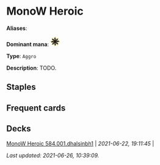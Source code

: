 # MonoW Heroic

**Aliases**: 

**Dominant mana**: <img src="../resources/images/mana/W.png" width="25"/>

**Type**: `Aggro`

**Description**: TODO.

## **Staples**



## **Frequent cards**



## **Decks**

[MonoW Heroic 584.001.dhalsinbh1](https://deckstats.net/decks/181430/2120544-monow-heroic-584-001-dhalsinbh) | *2021-06-22, 19:11:45* |   


*Last updated: 2021-06-26, 10:39:09.*
